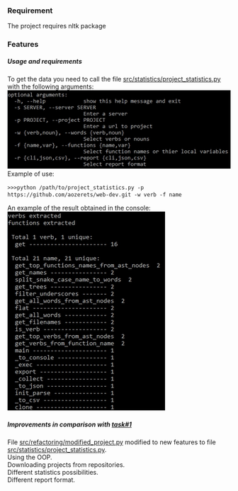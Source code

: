 ### Requirement
The project requires nltk package<br>

### Features <br>
##### Usage and requirements
To get the data you need to call the file [src/statistics/project_statistics.py](src/statistics/project_statistics.py) with the following arguments:<br>
![usage](https://github.com/aozerets/web-dev/blob/master/share/images/options.jpg)<br>
Example of use:<br>
```
>>>python /path/to/project_statistics.py -p https://github.com/aozerets/web-dev.git -w verb -f name
```
An example of the result obtained in the console:<br>
![result](https://github.com/aozerets/web-dev/blob/master/share/images/result.jpg)<br>
##### Improvements in comparison with [task#1](#code-refactoring)
File [src/refactoring/modified_project.py](src/refactoring/modified_project.py) modified to new features to file [src/statistics/project_statistics.py](src/statistics/project_statistics.py).<br>
Using the OOP.<br>
Downloading projects from repositories.<br>
Different statistics possibilities.<br>
Different report format.<br>
